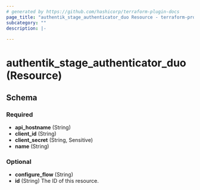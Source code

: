 ```yaml
---
# generated by https://github.com/hashicorp/terraform-plugin-docs
page_title: "authentik_stage_authenticator_duo Resource - terraform-provider-authentik"
subcategory: ""
description: |-
  
---
```


# authentik_stage_authenticator_duo (Resource)





<!-- schema generated by tfplugindocs -->
## Schema

### Required

- **api_hostname** (String)
- **client_id** (String)
- **client_secret** (String, Sensitive)
- **name** (String)

### Optional

- **configure_flow** (String)
- **id** (String) The ID of this resource.


